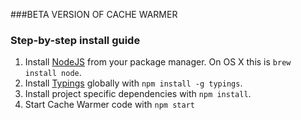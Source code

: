 ###BETA VERSION OF CACHE WARMER


### Step-by-step install guide
1. Install [NodeJS](https://github.com//joyent/node) from your package manager. On OS X this is `brew install node`.
2. Install [Typings](https://www.npmjs.com/package/typings) globally with `npm install -g typings`.
3. Install project specific dependencies with `npm install`.
4. Start Cache Warmer code with `npm start`





